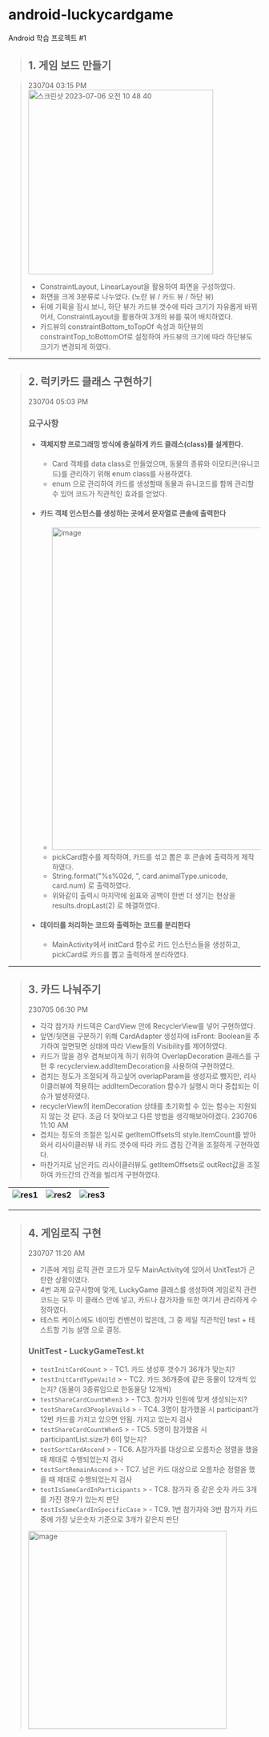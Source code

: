 # android-luckycardgame
Android 학습 프로젝트 #1

> ## 1. 게임 보드 만들기

> 230704 03:15 PM
> <img width="369" alt="스크린샷 2023-07-06 오전 10 48 40" src="https://github.com/softeerbootcamp-2nd/android-luckycardgame/assets/61905052/7420e6c1-6e8b-4b94-97fa-092801df6cfd">
> - ConstraintLayout, LinearLayout을 활용하여 화면을 구성하였다.
> - 화면을 크게 3분류로 나누었다. (노란 뷰 / 카드 뷰 / 하단 뷰)
> - 뒤에 기획을 잠시 보니, 하단 뷰가 카드뷰 갯수에 따라 크기가 자유롭게 바뀌어서, ConstraintLayout을 활용하여 3개의 뷰를 묶어 배치하였다.
> - 카드뷰의 constraintBottom_toTopOf 속성과 하단뷰의 constraintTop_toBottomOf로 설정하여 카드뷰의 크기에 따라 하단뷰도 크기가 변경되게 하였다.
---------
> ## 2. 럭키카드 클래스 구현하기
> 230704 05:03 PM
> ### 요구사항
> - #### 객체지향 프로그래밍 방식에 충실하게 카드 클래스(class)를 설계한다.
>   - Card 객체를 data class로 만들었으며, 동물의 종류와 이모티콘(유니코드)를 관리하기 위해 enum class를 사용하였다.
>   - enum 으로 관리하여 카드를 생성할때 동물과 유니코드를 함께 관리할 수 있어 코드가 직관적인 효과를 얻었다.
> - #### 카드 객체 인스턴스를 생성하는 곳에서 문자열로 콘솔에 출력한다
>   - <img width="645" alt="image" src="https://github.com/softeerbootcamp-2nd/android-luckycardgame/assets/61905052/d1770d3d-c973-4619-8029-493b29d376ee">
>   - pickCard함수를 제작하여, 카드를 섞고 뽑은 후 콘솔에 출력하게 제작하였다.
>   - String.format("%s%02d, ", card.animalType.unicode, card.num) 로 출력하였다.
>   - 위와같이 출력시 마지막에 쉼표와 공백이 한번 더 생기는 현상을 results.dropLast(2) 로 해결하였다.
> - #### 데이터를 처리하는 코드와 출력하는 코드를 분리한다
>   - MainActivity에서 initCard 함수로 카드 인스턴스들을 생성하고, pickCard로 카드를 뽑고 출력하게 분리하였다.
---------
> ## 3. 카드 나눠주기
> 230705 06:30 PM
> - 각각 참가자 카드덱은 CardView 안에 RecyclerView를 넣어 구현하였다.
> - 앞면/뒷면을 구분하기 위해 CardAdapter 생성자에 isFront: Boolean을 추가하여 앞면뒷면 상태에 따라 View들의 Visibility를 제어하였다.
> - 카드가 많을 경우 겹쳐보이게 하기 위하여 OverlapDecoration 클래스를 구현 후 recyclerview.addItemDecoration을 사용하여 구현하였다.
> - 겹치는 정도가 조절되게 하고싶어 overlapParam을 생성자로 뺐지만, 리사이클러뷰에 적용하는 addItemDecoration 함수가 실행시 마다 중첩되는 이슈가 발생하였다.
> - recyclerView의 itemDecoration 상태를 초기화할 수 있는 함수는 지원되지 않는 것 같다. 조금 더 찾아보고 다른 방법을 생각해보아야겠다.
> 230706 11:10 AM
> - 겹치는 정도의 조절은 임시로 getItemOffsets의 style.itemCount를 받아와서 리사이클러뷰 내 카드 갯수에 따라 카드 겹침 간격을 조절하게 구현하였다.
> - 마찬가지로 남은카드 리사이클러뷰도 getItemOffsets로 outRect값을 조절하여 카드간의 간격을 벌리게 구현하였다.

![res1](https://github.com/softeerbootcamp-2nd/android-luckycardgame/assets/61905052/18c69579-5d60-4246-a5a4-7d0da63eafb5) | ![res2](https://github.com/softeerbootcamp-2nd/android-luckycardgame/assets/61905052/717e2587-66dc-45ed-8e9f-4cbfed0b8abd) | ![res3](https://github.com/softeerbootcamp-2nd/android-luckycardgame/assets/61905052/a00fa477-0db0-4670-91e1-4cb771c52383)
--- | --- | --- |
---------
> ## 4. 게임로직 구현
> 230707 11:20 AM
> - 기존에 게임 로직 관련 코드가 모두 MainActivity에 있어서 UnitTest가 곤란한 상황이였다.
> - 4번 과제 요구사항에 맞게, LuckyGame 클래스를 생성하여 게임로직 관련 코드는 모두 이 클래스 안에 넣고, 카드나 참가자들 또한 여기서 관리하게 수정하였다.
> - 테스트 케이스에도 네이밍 컨벤션이 많은데, 그 중 제일 직관적인 test + 테스트할 기능 설명 으로 결정.
> ### UnitTest - LuckyGameTest.kt
> - ```testInitCardCount```
    >   -  TC1. 카드 생성후 갯수가 36개가 맞는지?
> - ```testInitCardTypeVaild```
    >   -  TC2. 카드 36개중에 같은 동물이 12개씩 있는지? (동물이 3종류임으로 한동물당 12개씩)
> - ```testShareCardCountWhen3```
    >   -  TC3. 참가자 인원에 맞게 생성되는지?
> - ```testShareCard3PeopleVaild```
    >   -  TC4. 3명이 참가했을 시 participant가 12번 카드를 가지고 있으면 안됨. 가지고 있는지 검사
> - ```testShareCardCountWhen5```
    >   -  TC5. 5명이 참가했을 시 participantList.size가 6이 맞는지?
> - ```testSortCardAscend```
    >   -  TC6. A참가자를 대상으로 오름차순 정렬을 했을 때 제대로 수행되었는지 검사
> - ```testSortRemainAscend```
    >   -  TC7. 남은 카드 대상으로 오름차순 정렬을 했을 때 제대로 수행되었는지 검사
> - ```testIsSameCardInParticipants```
    >   -  TC8. 참가자 중 같은 숫자 카드 3개를 가진 경우가 있는지 판단
> - ```testIsSameCardInSpecificCase```
    >   -  TC9. 1번 참가자와 3번 참가자 카드 중에 가장 낮은숫자 기준으로 3개가 같은지 판단
> <img width="396" alt="image" src="https://github.com/softeerbootcamp-2nd/android-luckycardgame/assets/61905052/c929cf29-5749-492c-9f30-895f78444b2f">

